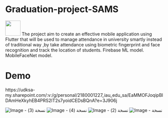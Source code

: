 # Graduation-project-SAMS
<img src="https://user-images.githubusercontent.com/83551785/190010723-d209f229-bba3-400f-a0c9-8e929729729c.jpeg" width=48>
The project aim to create an effective mobile application using Flutter that will be used to manage attendance in university smartly instead of traditional way ,by take attendance using biometric fingerprint and face recognition and track the location of students.
Firebase ML model.
MobileFaceNet model.
<h1> Demo </h1>
https://udksa-my.sharepoint.com/:v:/g/personal/2180001227_iau_edu_sa/EaMMOFJoqipBlDAmHeXkyhEB4PRS2lT2s7yoidCEDsBQnA?e=3J906j


![‏‏Image - نسخة (3)](https://user-images.githubusercontent.com/83551785/190013893-e7f9af05-b4bc-482a-a9c0-9dd361aff657.jpeg)
![‏‏Image - نسخة (4)](https://user-images.githubusercontent.com/83551785/190010814-07bdc403-16a7-4d5f-b818-86a5ebca56d4.jpeg)
![‏‏Image - نسخة (2)](https://user-images.githubusercontent.com/83551785/190010832-ef7c100c-8a70-4dcc-a430-2a97c891999d.jpeg)
![‏‏Image - نسخة](https://user-images.githubusercontent.com/83551785/190010848-2e7b42ca-5a9c-4190-8217-d5dd03cf328f.jpeg)
